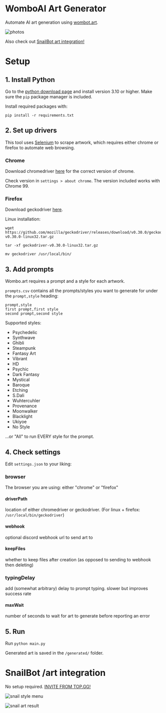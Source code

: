 # WomboAI Art Generator

Automate AI art generation using [wombot.art](https://app.wombo.art/).

![photos](https://user-images.githubusercontent.com/77910109/159138009-f769a4e3-466d-4b9f-ab9d-2c571c75d5ab.png)

Also check out [SnailBot art integration!](#snailbot)

# Setup

## 1. Install Python

Go to the [python download page](https://www.python.org/downloads/) and install version 3.10 or higher. Make sure the `pip` package manager is included.

Install required packages with:

    pip install -r requirements.txt

## 2. Set up drivers

This tool uses [Selenium](https://selenium-python.readthedocs.io/) to scrape artwork, which requires either chrome or firefox to automate web browsing.

### Chrome

Download chromedriver [here](https://chromedriver.chromium.org/downloads) for the correct version of chrome.

Check version in `settings > about chrome`. The version included works with Chrome 99.

### Firefox

Download geckodriver [here](https://github.com/mozilla/geckodriver/releases).

Linux installation:
```
wget https://github.com/mozilla/geckodriver/releases/download/v0.30.0/geckodriver-v0.30.0-linux32.tar.gz

tar -xf geckodriver-v0.30.0-linux32.tar.gz

mv geckodriver /usr/local/bin/
```

## 3. Add prompts

Wombo.art requires a prompt and a style for each artwork.

`prompts.csv` contains all the prompts/styles you want to generate for under the `prompt,style` heading:

```csv
prompt,style
first prompt,first style
second prompt,second style
```

Supported styles:
- Psychedelic
- Synthwave
- Ghibli
- Steampunk
- Fantasy Art
- Vibrant
- HD
- Psychic
- Dark Fantasy
- Mystical
- Baroque
- Etching
- S.Dali
- Wuhtercuhler
- Provenance
- Moonwalker
- Blacklight
- Ukiyoe
- No Style

...or "All" to run EVERY style for the prompt.

## 4. Check settings

Edit `settings.json` to your liking:

### browser

The browser you are using: either "chrome" or "firefox"

#### driverPath

location of either chromedriver or geckodriver. (For linux + firefox: `/usr/local/bin/geckodriver`)

#### webhook 
optional discord webhook url to send art to

#### keepFiles
whether to keep files after creation (as opposed to sending to webhook then deleting)

### typingDelay
add (somewhat arbitrary) delay to prompt typing. slower but improves success rate

#### maxWait
number of seconds to wait for art to generate before reporting an error

## 5. Run

Run `python main.py`

Generated art is saved in the `/generated/` folder.


# <span id="snailbot">SnailBot /art integration</span>

No setup required. [INVITE FROM TOP.GG!](https://top.gg/bot/833071346632228915)

![snail style menu](https://user-images.githubusercontent.com/77910109/159137863-a0ec2d65-c83a-49d0-885b-b7c3e8328e1c.png)

![snail art result](https://user-images.githubusercontent.com/77910109/159137887-6539a7dd-20f6-405d-ad68-de503849eb40.png)